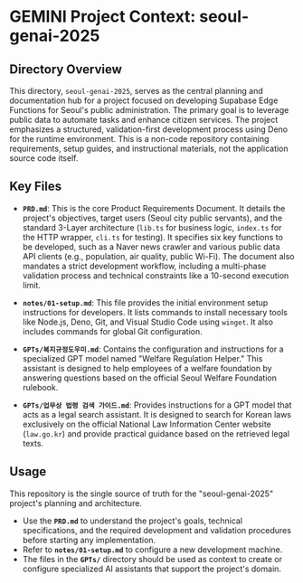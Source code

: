 # GEMINI Project Context: seoul-genai-2025

## Directory Overview

This directory, `seoul-genai-2025`, serves as the central planning and documentation hub for a project focused on developing Supabase Edge Functions for Seoul's public administration. The primary goal is to leverage public data to automate tasks and enhance citizen services. The project emphasizes a structured, validation-first development process using Deno for the runtime environment. This is a non-code repository containing requirements, setup guides, and instructional materials, not the application source code itself.

## Key Files

*   **`PRD.md`**: This is the core Product Requirements Document. It details the project's objectives, target users (Seoul city public servants), and the standard 3-Layer architecture (`lib.ts` for business logic, `index.ts` for the HTTP wrapper, `cli.ts` for testing). It specifies six key functions to be developed, such as a Naver news crawler and various public data API clients (e.g., population, air quality, public Wi-Fi). The document also mandates a strict development workflow, including a multi-phase validation process and technical constraints like a 10-second execution limit.

*   **`notes/01-setup.md`**: This file provides the initial environment setup instructions for developers. It lists commands to install necessary tools like Node.js, Deno, Git, and Visual Studio Code using `winget`. It also includes commands for global Git configuration.

*   **`GPTs/복지규정도우미.md`**: Contains the configuration and instructions for a specialized GPT model named "Welfare Regulation Helper." This assistant is designed to help employees of a welfare foundation by answering questions based on the official Seoul Welfare Foundation rulebook.

*   **`GPTs/업무상 법령 검색 가이드.md`**: Provides instructions for a GPT model that acts as a legal search assistant. It is designed to search for Korean laws exclusively on the official National Law Information Center website (`law.go.kr`) and provide practical guidance based on the retrieved legal texts.

## Usage

This repository is the single source of truth for the "seoul-genai-2025" project's planning and architecture.

*   Use the **`PRD.md`** to understand the project's goals, technical specifications, and the required development and validation procedures before starting any implementation.
*   Refer to **`notes/01-setup.md`** to configure a new development machine.
*   The files in the **`GPTs/`** directory should be used as context to create or configure specialized AI assistants that support the project's domain.
